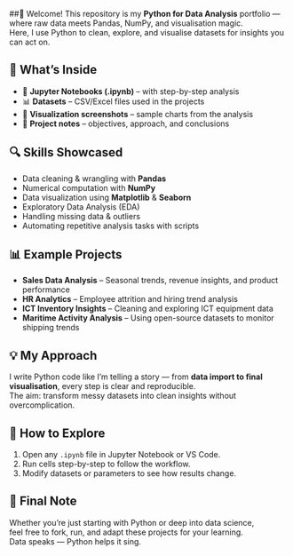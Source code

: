 ##👋 Welcome!
This repository is my **Python for Data Analysis** portfolio — where raw data meets Pandas, NumPy, and visualisation magic.  
Here, I use Python to clean, explore, and visualise datasets for insights you can act on.

## 📂 What’s Inside
- 🐼 **Jupyter Notebooks (.ipynb)** – with step-by-step analysis  
- 📊 **Datasets** – CSV/Excel files used in the projects  
- 📸 **Visualization screenshots** – sample charts from the analysis  
- 📝 **Project notes** – objectives, approach, and conclusions

## 🔍 Skills Showcased
- Data cleaning & wrangling with **Pandas**  
- Numerical computation with **NumPy**  
- Data visualization using **Matplotlib** & **Seaborn**  
- Exploratory Data Analysis (EDA)  
- Handling missing data & outliers  
- Automating repetitive analysis tasks with scripts

## 📊 Example Projects
- **Sales Data Analysis** – Seasonal trends, revenue insights, and product performance  
- **HR Analytics** – Employee attrition and hiring trend analysis  
- **ICT Inventory Insights** – Cleaning and exploring ICT equipment data  
- **Maritime Activity Analysis** – Using open-source datasets to monitor shipping trends

## 💡 My Approach
I write Python code like I’m telling a story — from **data import to final visualisation**, every step is clear and reproducible.  
The aim: transform messy datasets into clean insights without overcomplication.

## 🚀 How to Explore
1. Open any `.ipynb` file in Jupyter Notebook or VS Code.  
2. Run cells step-by-step to follow the workflow.  
3. Modify datasets or parameters to see how results change.

## 🖤 Final Note
Whether you’re just starting with Python or deep into data science,  
feel free to fork, run, and adapt these projects for your learning.  
Data speaks — Python helps it sing.
